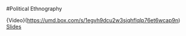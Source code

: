#Political Ethnography 

{Video}(https://umd.box.com/s/1egvh9dcu2w3sjqhflqlp76et6wcap9n) 
[Slides](https://umd.box.com/s/w437fh7c8wzqdlvizkgmx1aqzcqr89vb)
